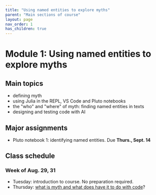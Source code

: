 ```yaml
---
title: "Using named entities to explore myths"
parent: "Main sections of course"
layout: page
nav_order: 1
has_children: true
---
```


# Module 1: Using named entities to explore myths

## Main topics

- defining myth
- using Julia in the REPL, VS Code and Pluto notebooks
- the "who" and "where" of myth: finding named entities in texts
- designing and testing code with AI


## Major assignments

- Pluto notebook 1: identifying named entities. Due **Thurs., Sept. 14**

## Class schedule


### Week of Aug. 29, 31

- Tuesday: introduction to course.  No preparation required.
- Thursday: [what is myth and what does have it to do with code](../../classes/content+tech1/)?